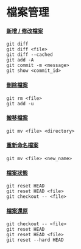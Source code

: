 # 檔案管理

#### [新增 / 修改檔案](modify.md)

    git diff
    git diff <file>
    git diff --cached
    git add -A
    git commit -m <message>
    git show <commit_id>

#### [刪除檔案](remove.md)

    git rm <file>
    git add -u

#### [搬移檔案](move_files.md)

    git mv <file> <directory>

#### [重新命名檔案](rename_files.md)

    git mv <file> <new_name>

#### [檔案狀態](status.md)

    git reset HEAD
    git reset HEAD <file>
    git checkout -- <file>

#### [檔案還原](recover_files.md)

    git checkout -- <file>
    git reset HEAD
    git reset HEAD <file>
    git reset --hard HEAD

